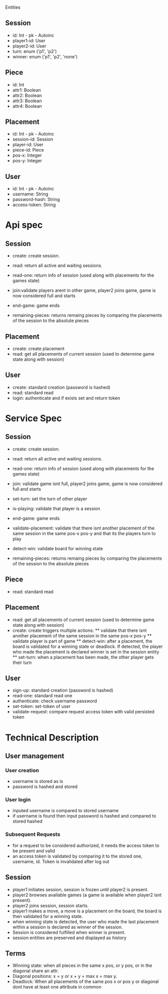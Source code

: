  Entities

## Session
* id: Int - pk - Autoinc
* player1-id: User
* player2-id: User
* turn: enum ('p1', 'p2') 
* winner: enum ('p1', 'p2', 'none')

## Piece
* id: Int
* attr1: Boolean
* attr2: Boolean
* attr3: Boolean
* attr4: Boolean

## Placement
* id: Int - pk - Autoinc
* session-id: Session 
* player-id: User 
* piece-id: Piece
* pos-x: Integer
* pos-y: Integer

## User
* id: Int - pk - Autoinc
* username: String
* password-hash: String
* access-token: String

# Api spec

## Session
* create: create session.
* read: return all active and waiting sessions.
* read-one: return info of session (used along with placements for the games state)
* join:validate players arent in other game, player2 joins game, game is now considered full and starts
* end-game: game ends

* remaining-pieces: returns remaing pieces by comparing the placements of the session to the absolute pieces

## Placement
* create: create placement
* read: get all placements of current session (used to determine game state along with session)

## User
* create: standard creation (password is hashed)
* read: standard read
* login: authenticate and if exists set and return token 

# Service Spec

## Session
* create: create session.
* read: return all active and waiting sessions.
* read-one: return info of session (used along with placements for the games state)
* join: validate game isnt full, player2 joins game, game is now considered full and starts
* set-turn: set the turn of other player
* is-playing: validate that player is a session
* end-game: game ends

* validate-placement: validate that there isnt another placement of the same session in the same pos-x pos-y and that its the players turn to play
* detect-win: validate board for winning state
* remaining-pieces: returns remaing pieces by comparing the placements of the session to the absolute pieces

## Piece
* read: standard read

## Placement
* read: get all placements of current session (used to determine game state along with session)
* create: create triggers multiple actions:
** validate that there isnt another placement of the same session in the same pos-x pos-y
** validate player is part of game
** detect-win: after a placement, the board is validated for a winning state or deadlock. If detected, 
	the player who made the placement is declared winner is set in the session entity
** set-turn: when a placement has been made, the other player gets their turn

## User
* sign-up: standard creation (password is hashed)
* read-one: standard read one
* authenticate: check username password
* set-token: set-token of user
* validate-request: compare request access token with valid persisted token

# Technical Description

## User management

### User creation
* username is stored as is
* password is hashed and stored

### User login
* inputed username is compared to stored username
* if username is found then input password is hashed and compared to stored hashed

### Subsequent Requests
* for a request to be considered authorized, it needs the access token to be present and valid
* an access token is validated by comparing it to the stored one, username, id. Token is invalidated after log out 

## Session
* player1 initiates session, session is frozen until player2 is present.
* player2 browses available games (a game is available when player2 isnt present).
* player2 joins session, session starts.
* player1 makes a move, a move is a placement on the board, the board is then validated for a winning state.
* when winning state is detected, the user who made the last placement within a session is declared as winner of the session.
* Session is considered fulfilled when winner is present.
* session entities are preserved and displayed as history

## Terms
* Winning state: when all pieces in the same x pos, or y pos, or in the diagonal share an attr. 
* Diagonal positions: x = y or x + y = max x = max y.
* Deadlock: When all placements of the same pos x or pos y or diagonal dont have at least one attribute in common


